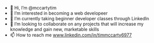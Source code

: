 - 👋 Hi, I’m @mccartytim
- 👀 I’m interested in becoming a web developeer
- 🌱 I’m currently taking beginner developer classes through LinkedIn
- 💞️ I’m looking to collaborate on any projects that will increase my knowledge and gain new, marketable skills
- 📫 How to reach me www.linkedin.com/in/timmccarty6977
<!---
mccartytim/mccartytim is a ✨ special ✨ repository because its `README.md` (this file) appears on your GitHub profile.
You can click the Preview link to take a look at your changes.
--->

